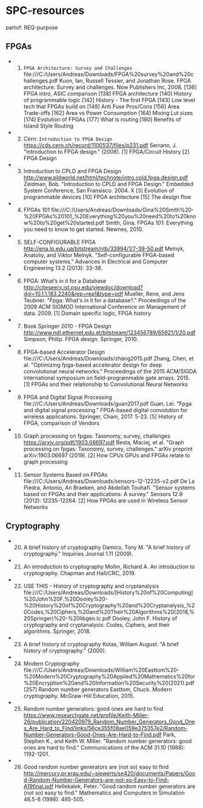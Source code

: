 # SPC-resources
partof: REQ-purpose
###

## FPGAs

* 1) `FPGA Architecture: Survey and Challenges` file:///C:/Users/Andreas/Downloads/FPGA%20survey%20and%20challenges.pdf
    Kuon, Ian, Russell Tessier, and Jonathan Rose. FPGA architecture: Survey and challenges. Now Publishers Inc, 2008.
    [136] FPGA intro, ASIC comparison
    [138] FPGA architecture
    [140] History of programmable logic
    [142] History - The first FPGA
    [143] Low level tech that FPGAs build on
    [149] Anti Fuse Pros/Cons
    [156] Area Trade-offs
    [162] Area vs Power Consumption
    [164] Mixing Lut sizes
    [174] Evolution of FPGAs
    [177] What is routing
    [180] Benefits of Island Style Routing
* 2) Cern: `Introduction to FPGA Design` https://cds.cern.ch/record/1100537/files/p231.pdf
    Serrano, J. "Introduction to FPGA design." (2008).
    [1] FPGA/Circuit History
    [2] FPGA Design
* 3) Introduction to CPLD and FPGA Design http://www.pldworld.net/html/technote/intro.cpld.fpga.design.pdf
    Zeidman, Bob. "Introduction to CPLD and FPGA Design." Embedded System Conference, San Fransisco. 2004.
    X [3] Evolution of programmable devices
    [10] FPGA architecture
    [15] The design flow
* 4) FPGAs 101 file:///C:/Users/Andreas/Downloads/Gina%20Smith%20-%20FPGAs%20101_%20Everything%20you%20need%20to%20know%20to%20get%20started.pdf
    Smith, Gina. FPGAs 101: Everything you need to know to get started. Newnes, 2010.
* 5) SELF-CONFIGURABLE FPGA http://ena.lp.edu.ua/bitstream/ntb/33994/1/7-39-50.pdf
    Melnyk, Anatoliy, and Viktor Melnyk. "Self-configurable FPGA-based computer systems." Advances in Electrical and Computer Engineering 13.2 (2013): 33-38.
* 6) FPGA: What’s in it for a Database http://citeseerx.ist.psu.edu/viewdoc/download?doi=10.1.1.183.2240&rep=rep1&type=pdf
    Mueller, Rene, and Jens Teubner. "Fpga: What's in it for a database?." Proceedings of the 2009 ACM SIGMOD International Conference on Management of data. 2009.
    [1] Domain specific logic, FPGA history
* 7) Book Springer 2010 - FPGA Design http://www.ndl.ethernet.edu.et/bitstream/123456789/65921/1/20.pdf
    Simpson, Philip. FPGA design. Springer, 2010.
* 8) FPGA-based Accelerator Design file:///C:/Users/Andreas/Downloads/zhang2015.pdf
    Zhang, Chen, et al. "Optimizing fpga-based accelerator design for deep convolutional neural networks." Proceedings of the 2015 ACM/SIGDA international symposium on field-programmable gate arrays. 2015.
    [1] FPGAs and their relationship to Convolutional Neural Networks
* 9) FPGA and Digital Signal Processing file:///C:/Users/Andreas/Downloads/guan2017.pdf
    Guan, Lei. "Fpga and digital signal processing." FPGA-based digital convolution for wireless applications. Springer, Cham, 2017. 5-23.
    [5] History of FPGA, comparison of Vendors
* 10) Graph processing on fpgas: Taxonomy, survey, challenges https://arxiv.org/pdf/1903.06697.pdf
    Besta, Maciej, et al. "Graph processing on fpgas: Taxonomy, survey, challenges." arXiv preprint arXiv:1903.06697 (2019).
    [2] How CPUs GPUs and FPGAs relate to graph processing
* 11) Sensor Systems Based on FPGAs file:///C:/Users/Andreas/Downloads/sensors-12-12235-v2.pdf
    De La Piedra, Antonio, An Braeken, and Abdellah Touhafi. "Sensor systems based on FPGAs and their applications: A survey." Sensors 12.9 (2012): 12235-12264.
    [2] How FPGAs are used in Wireless Sensor Networks

## Cryptography

* 20) A brief history of cryptography
    Damico, Tony M. "A brief history of cryptography." Inquiries Journal 1.11 (2009).
* 21) An introduction to cryptography
    Mollin, Richard A. An introduction to cryptography. Chapman and Hall/CRC, 2019.
* 22) USE THIS - History of cryptography and cryptanalysis file:///C:/Users/Andreas/Downloads/[History%20of%20Computing]%20John%20F.%20Dooley%20-%20History%20of%20Cryptography%20and%20Cryptanalysis_%20Codes,%20Ciphers,%20and%20Their%20Algorithms%20(2018,%20Springer)%20-%20libgen.lc.pdf
    Dooley, John F. History of cryptography and cryptanalysis: Codes, Ciphers, and their algorithms. Springer, 2018.
* 23) A brief history of cryptography
    Kotas, William August. "A brief history of cryptography." (2000).
* 24) Modern Cryptography file:///C:/Users/Andreas/Downloads/William%20Easttom%20-%20Modern%20Cryptography%20Applied%20Mathematics%20for%20Encryption%20and%20Information%20Security%20(2021).pdf
    [257] Random number generators
    Easttom, Chuck. Modern cryptography. McGraw-Hill Education, 2015.
* 25) Random number generators: good ones are hard to find https://www.researchgate.net/profile/Keith-Miller-26/publication/220420979_Random_Number_Generators_Good_Ones_Are_Hard_to_Find/links/56ce355f08ae059e375357e2/Random-Number-Generators-Good-Ones-Are-Hard-to-Find.pdf
    Park, Stephen K., and Keith W. Miller. "Random number generators: good ones are hard to find." Communications of the ACM 31.10 (1988): 1192-1201.
* 26) Good random number generators are (not so) easy to find http://mercury.pr.erau.edu/~siewerts/se420/documents/Papers/Good-Random-Number-Generators-are-not-so-Easy-to-Find-A19final.pdf
    Hellekalek, Peter. "Good random number generators are (not so) easy to find." Mathematics and Computers in Simulation 46.5-6 (1998): 485-505.

